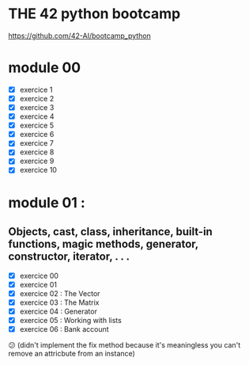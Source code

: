 # THE 42 python bootcamp

https://github.com/42-AI/bootcamp_python

# module 00
- [x] exercice 1
- [x] exercice 2
- [x] exercice 3
- [x] exercice 4
- [x] exercice 5
- [x] exercice 6
- [x] exercice 7
- [x] exercice 8
- [x] exercice 9
- [x] exercice 10
# module 01 :
## Objects, cast, class, inheritance, built-in functions, magic methods, generator, constructor, iterator, . . .
- [x] exercice 00
- [x] exercice 01
- [x] exercice 02 : The Vector
- [x] exercice 03 : The Matrix
- [x] exercice 04 : Generator
- [x] exercice 05 : Working with lists
- [x] exercice 06 : Bank account

:confused: (didn't implement the fix method because it's meaningless you can't remove an attricbute from an instance)